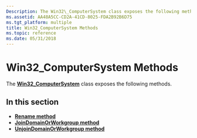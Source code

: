 ```yaml
---
Description: The Win32\_ComputerSystem class exposes the following methods.
ms.assetid: AA48A5CC-CD2A-41CD-8025-FDA2B92B6D75
ms.tgt_platform: multiple
title: Win32_ComputerSystem Methods
ms.topic: reference
ms.date: 05/31/2018
---
```


# Win32\_ComputerSystem Methods

The [**Win32\_ComputerSystem**](win32-computersystem.md) class exposes the following methods.

## In this section

-   [**Rename method**](rename-method-in-class-win32-computersystem.md)
-   [**JoinDomainOrWorkgroup method**](joindomainorworkgroup-method-in-class-win32-computersystem.md)
-   [**UnjoinDomainOrWorkgroup method**](unjoindomainorworkgroup-method-in-class-win32-computersystem.md)

 

 



